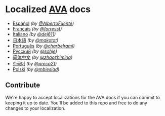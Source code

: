 # Localized [AVA](https://avajs.dev) docs

- [Español](es_ES/readme.md) *(by [@AlbertoFuente](https://github.com/AlbertoFuente))*
- [Français](fr_FR/readme.md) *(by [@forresst](https://github.com/forresst))*
- [Italiano](it_IT/readme.md) *(by [@dej611](https://github.com/dej611))*
- [日本語](ja_JP/readme.md) *(by [@makotot](https://github.com/makotot))*
- [Português](pt_BR/readme.md) *(by [@charbelrami](https://github.com/charbelrami))*
- [Русский](ru_RU/readme.md) *(by [@sohje](https://github.com/sohje))*
- [简体中文](zh_CN/readme.md) *(by [@zhaozhiming](https://github.com/zhaozhiming))*
- [한국어](ko_KR/readme.md) *(by [@preco21](https://github.com/preco21))*
- [Polski](pl_PL/readme.md) *(by [@mbiesiad](https://github.com/mbiesiad))*


## Contribute

We're happy to accept localizations for the AVA docs if you can commit to keeping it up to date. You'll be added to this repo and free to do any changes to your localization.
